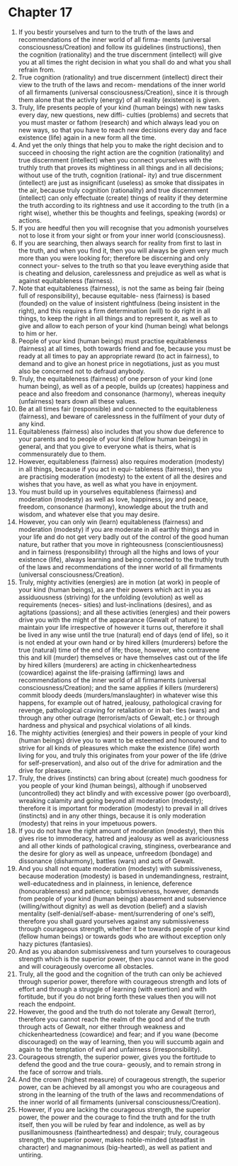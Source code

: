 # Chapter 17
1) If you bestir yourselves and turn to the truth of the laws and recommendations of the inner world of all firma-
 ments (universal consciousness/Creation) and follow its guidelines (instructions), then the cognition (rationality)
 and the true discernment (intellect) will give you at all times the right decision in what you shall do and what
 you shall refrain from.
2) True cognition (rationality) and true discernment (intellect) direct their view to the truth of the laws and recom-
 mendations of the inner world of all firmaments (universal consciousness/Creation), since it is through them
 alone that the activity (energy) of all reality (existence) is given.
3) Truly, life presents people of your kind (human beings) with new tasks every day, new questions, new diffi-
 culties (problems) and secrets that you must master or fathom (research) and which always lead you on new
 ways, so that you have to reach new decisions every day and face existence (life) again in a new form all the
 time.
4) And yet the only things that help you to make the right decision and to succeed in choosing the right action
 are the cognition (rationality) and true discernment (intellect) when you connect yourselves with the truthly
 truth that proves its mightiness in all things and in all decisions; without use of the truth, cognition (rational-
 ity) and true discernment (intellect) are just as insignificant (useless) as smoke that dissipates in the air, because
 truly cognition (rationality) and true discernment (intellect) can only effectuate (create) things of reality if they
 determine the truth according to its rightness and use it according to the truth (in a right wise), whether this
 be thoughts and feelings, speaking (words) or actions.
5) If you are heedful then you will recognise that you admonish yourselves not to lose it from your sight or from
 your inner world (consciousness).
6) If you are searching, then always search for reality from first to last in the truth, and when you find it, then you
 will always be given very much more than you were looking for; therefore be discerning and only connect your-
 selves to the truth so that you leave everything aside that is cheating and delusion, carelessness and prejudice
 as well as what is against equitableness (fairness).
7) Note that equitableness (fairness), is not the same as being fair (being full of responsibility), because equitable-
 ness (fairness) is based (founded) on the value of insistent rightfulness (being insistent in the right), and this
 requires a firm determination (will) to do right in all things, to keep the right in all things and to represent it,
 as well as to give and allow to each person of your kind (human being) what belongs to him or her.
8) People of your kind (human beings) must practise equitableness (fairness) at all times, both towards friend and
 foe, because you must be ready at all times to pay an appropriate reward (to act in fairness), to demand and
 to give an honest price in negotiations, just as you must also be concerned not to defraud anybody.
9) Truly, the equitableness (fairness) of one person of your kind (one human being), as well as of a people, builds
 up (creates) happiness and peace and also freedom and consonance (harmony), whereas inequity (unfairness)
 tears down all these values.
10) Be at all times fair (responsible) and connected to the equitableness (fairness), and beware of carelessness in
 the fulfilment of your duty of any kind.
11) Equitableness (fairness) also includes that you show due deference to your parents and to people of your kind
 (fellow human beings) in general, and that you give to everyone what is theirs, what is commensurately due
 to them.
12) However, equitableness (fairness) also requires moderation (modesty) in all things, because if you act in equi-
 tableness (fairness), then you are practising moderation (modesty) to the extent of all the desires and wishes
 that you have, as well as what you have in enjoyment.
 13) You must build up in yourselves equitableness (fairness) and moderation (modesty) as well as love, happiness,
 joy and peace, freedom, consonance (harmony), knowledge about the truth and wisdom, and whatever else
 that you may desire.
14) However, you can only win (learn) equitableness (fairness) and moderation (modesty) if you are moderate in all
 earthly things and in your life and do not get very badly out of the control of the good human nature, but
 rather that you move in righteousness (conscientiousness) and in fairness (responsibility) through all the highs
 and lows of your existence (life), always learning and being connected to the truthly truth of the laws and
 recommendations of the inner world of all firmaments (universal consciousness/Creation).
15) Truly, mighty activities (energies) are in motion (at work) in people of your kind (human beings), as are their
 powers which act in you as assiduousness (striving) for the unfolding (evolution) as well as requirements (neces-
 sities) and lust-inclinations (desires), and as agitations (passions); and all these activities (energies) and their
 powers drive you with the might of the appearance (Gewalt of nature) to maintain your life irrespective of
 however it turns out, therefore it shall be lived in any wise until the true (natural) end of days (end of life), so
 it is not ended at your own hand or by hired killers (murderers) before the true (natural) time of the end of life;
 those, however, who contravene this and kill (murder) themselves or have themselves cast out of the life by
 hired killers (murderers) are acting in chickenheartedness (cowardice) against the life-praising (affirming) laws
 and recommendations of the inner world of all firmaments (universal consciousness/Creation); and the same
 applies if killers (murderers) commit bloody deeds (murders/manslaughter) in whatever wise this happens, for
 example out of hatred, jealousy, pathological craving for revenge, pathological craving for retaliation or in bat-
 tles (wars) and through any other outrage (terrorism/acts of Gewalt, etc.) or through hardness and physical and
 psychical violations of all kinds.
16) The mighty activities (energies) and their powers in people of your kind (human beings) drive you to want to
 be esteemed and honoured and to strive for all kinds of pleasures which make the existence (life) worth living
 for you, and truly this originates from your power of the life (drive for self-preservation), and also out of the
 drive for admiration and the drive for pleasure.
17) Truly, the drives (instincts) can bring about (create) much goodness for you people of your kind (human beings),
 although if unobserved (uncontrolled) they act blindly and with excessive power (go overboard), wreaking
 calamity and going beyond all moderation (modesty); therefore it is important for moderation (modesty) to
 prevail in all drives (instincts) and in any other things, because it is only moderation (modesty) that reins in your
 impetuous powers.
18) If you do not have the right amount of moderation (modesty), then this gives rise to immoderacy, hatred and
 jealousy as well as avariciousness and all other kinds of pathological craving, stinginess, overbearance and the
 desire for glory as well as unpeace, unfreedom (bondage) and dissonance (disharmony), battles (wars) and acts
 of Gewalt.
19) And you shall not equate moderation (modesty) with submissiveness, because moderation (modesty) is based
 in undemandingness, restraint, well-educatedness and in plainness, in lenience, deference (honourableness)
 and patience; submissiveness, however, demands from people of your kind (human beings) abasement and
 subservience (willing/without dignity) as well as devotion (belief) and a slavish mentality (self-denial/self-abase-
 ment/surrendering of one's self), therefore you shall guard yourselves against any submissiveness through
 courageous strength, whether it be towards people of your kind (fellow human beings) or towards gods who
 are without exception only hazy pictures (fantasies).
20) And as you abandon submissiveness and turn yourselves to courageous strength which is the superior power,
 then you cannot wane in the good and will courageously overcome all obstacles.
21) Truly, all the good and the cognition of the truth can only be achieved through superior power, therefore with
 courageous strength and lots of effort and through a struggle of learning (with exertion) and with fortitude,
 but if you do not bring forth these values then you will not reach the endpoint.
22) However, the good and the truth do not tolerate any Gewalt (terror), therefore you cannot reach the realm of
 the good and of the truth through acts of Gewalt, nor either through weakness and chickenheartedness
 (cowardice) and fear; and if you wane (become discouraged) on the way of learning, then you will succumb
 again and again to the temptation of evil and unfairness (irresponsibility).
23) Courageous strength, the superior power, gives you the fortitude to defend the good and the true coura-
 geously, and to remain strong in the face of sorrow and trials.
24) And the crown (highest measure) of courageous strength, the superior power, can be achieved by all amongst
 you who are courageous and strong in the learning of the truth of the laws and recommendations of the inner
 world of all firmaments (universal consciousness/Creation).
25) However, if you are lacking the courageous strength, the superior power, the power and the courage to find
 the truth and for the truth itself, then you will be ruled by fear and indolence, as well as by pusillanimousness
 (faintheartedness) and despair; truly, courageous strength, the superior power, makes noble-minded (steadfast
 in character) and magnanimous (big-hearted), as well as patient and untiring.
 
